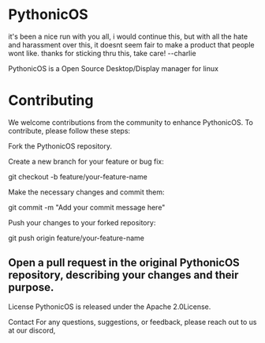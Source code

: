 # PythonicOS

it's been a nice run with you all, i would continue this, but with all the hate and harassment over this, it doesnt seem fair to make a product that people wont like. thanks for sticking thru this, take care! --charlie

PythonicOS is a Open Source Desktop/Display manager for linux
# Contributing

We welcome contributions from the community to enhance PythonicOS. To contribute, please follow these steps:

Fork the PythonicOS repository.

Create a new branch for your feature or bug fix:

git checkout -b feature/your-feature-name

Make the necessary changes and commit them:

git commit -m "Add your commit message here"

Push your changes to your forked repository:

git push origin feature/your-feature-name

Open a pull request in the original PythonicOS repository, describing your changes and their purpose.
------------------------------------------------------------------------------------------------------
License
PythonicOS is released under the Apache 2.0License.

Contact
For any questions, suggestions, or feedback, please reach out to us at our discord,
